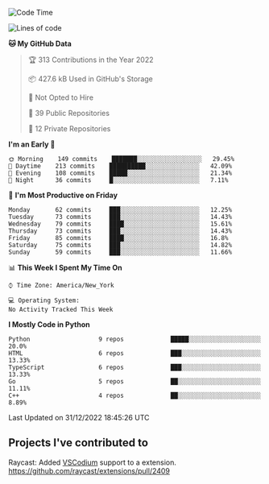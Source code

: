 <!--START_SECTION:waka-->
![Code Time](http://img.shields.io/badge/Code%20Time-232%20hrs%2026%20mins-blue)

![Lines of code](https://img.shields.io/badge/From%20Hello%20World%20I%27ve%20Written-3%20Million%20lines%20of%20code-blue)

**🐱 My GitHub Data** 

> 🏆 313 Contributions in the Year 2022
 > 
> 📦 427.6 kB Used in GitHub's Storage 
 > 
> 🚫 Not Opted to Hire
 > 
> 📜 39 Public Repositories 
 > 
> 🔑 12 Private Repositories  
 > 
**I'm an Early 🐤** 

```text
🌞 Morning    149 commits    ███████░░░░░░░░░░░░░░░░░░   29.45% 
🌆 Daytime    213 commits    ██████████░░░░░░░░░░░░░░░   42.09% 
🌃 Evening    108 commits    █████░░░░░░░░░░░░░░░░░░░░   21.34% 
🌙 Night      36 commits     █░░░░░░░░░░░░░░░░░░░░░░░░   7.11%

```
📅 **I'm Most Productive on Friday** 

```text
Monday       62 commits     ███░░░░░░░░░░░░░░░░░░░░░░   12.25% 
Tuesday      73 commits     ███░░░░░░░░░░░░░░░░░░░░░░   14.43% 
Wednesday    79 commits     ████░░░░░░░░░░░░░░░░░░░░░   15.61% 
Thursday     73 commits     ███░░░░░░░░░░░░░░░░░░░░░░   14.43% 
Friday       85 commits     ████░░░░░░░░░░░░░░░░░░░░░   16.8% 
Saturday     75 commits     ███░░░░░░░░░░░░░░░░░░░░░░   14.82% 
Sunday       59 commits     ███░░░░░░░░░░░░░░░░░░░░░░   11.66%

```


📊 **This Week I Spent My Time On** 

```text
⌚︎ Time Zone: America/New_York

💻 Operating System: 
No Activity Tracked This Week

```

**I Mostly Code in Python** 

```text
Python                   9 repos             █████░░░░░░░░░░░░░░░░░░░░   20.0% 
HTML                     6 repos             ███░░░░░░░░░░░░░░░░░░░░░░   13.33% 
TypeScript               6 repos             ███░░░░░░░░░░░░░░░░░░░░░░   13.33% 
Go                       5 repos             ██░░░░░░░░░░░░░░░░░░░░░░░   11.11% 
C++                      4 repos             ██░░░░░░░░░░░░░░░░░░░░░░░   8.89%

```



 Last Updated on 31/12/2022 18:45:26 UTC
<!--END_SECTION:waka-->

## Projects I've contributed to
Raycast: Added [VSCodium](https://github.com/VSCodium/vscodium) support to a extension. https://github.com/raycast/extensions/pull/2409

